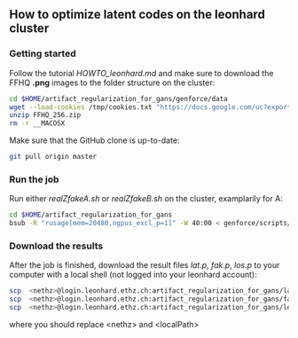 ## How to optimize latent codes on the leonhard cluster

### Getting started

Follow the tutorial *HOWTO_leonhard.md* and make sure to download the FFHQ **.png** images to the folder structure on the cluster:
```bash
cd $HOME/artifact_regularization_for_gans/genforce/data
wget --load-cookies /tmp/cookies.txt "https://docs.google.com/uc?export=download&confirm=$(wget --quiet --save-cookies /tmp/cookies.txt --keep-session-cookies --no-check-certificate 'https://docs.google.com/uc?export=download&id=1TVfX2dy39agfUfRjoryLnDG9kbB4jerS' -O- | sed -rn 's/.*confirm=([0-9A-Za-z_]+).*/\1\n/p')&id=1TVfX2dy39agfUfRjoryLnDG9kbB4jerS" -O FFHQ_256.zip && rm -rf /tmp/cookies.txt
unzip FFHQ_256.zip
rm -r __MACOSX
```
Make sure that the GitHub clone is up-to-date:
```bash
git pull origin master
```

### Run the job

Run either *realZfakeA.sh* or *realZfakeB.sh* on the cluster, examplarily for A:
```bash
cd $HOME/artifact_regularization_for_gans
bsub -R "rusage[mem=20480,ngpus_excl_p=1]" -W 40:00 < genforce/scripts/realZfakeA.sh
```

### Download the results

After the job is finished, download the result files *lat.p*, *fak.p*, *los.p* to your computer with a local shell (not logged into your leonhard account):
```bash
scp  <nethz>@login.leonhard.ethz.ch:artifact_regularization_for_gans/lat.p /<localPath>/lat.p
scp  <nethz>@login.leonhard.ethz.ch:artifact_regularization_for_gans/fak.p /<localPath>/fak.p
scp  <nethz>@login.leonhard.ethz.ch:artifact_regularization_for_gans/los.p /<localPath>/los.p
```
where you should replace \<nethz\> and \<localPath\>
